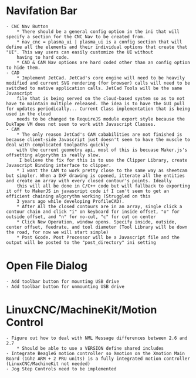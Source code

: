 # Navifation Bar
	- CNC Nav Button
		* There should be a general config option in the ini that will specify a section for the CNC Nav to be created from.
		* nav_cnc = plasma_ui | plasma_ui is a config section that will define all the elements and their individual options that create that "UI". This way users can easily customize the UI without
		having to hard code.
		* CAD & CAM Nav options are hard coded other than an config option to hide them.
	- CAD
		* Implement JetCad. JetCad's core engine will need to be heavily modified and current SVG rendering (for browser) calls will need to be switched to native application calls. JetCad Tools will be the same Javascript
		file that is being served on the cloud-based system so as to not have to maintain multiple released. The idea is to have the GUI pull for updates periodically... Current Class implementation that is being used in the cloud
		needs to be changed to RequireJS module export style because the DukTape VM does not seem to work with Javascript Classes.
	- CAM
		* The only reason JetCad's CAM cababilities are not finished is because client-side Javascript just doesn't seem to have the muscle to deal with complicated toolpaths quickly
		with the current geometry api, most of this is becuase Maker.js's offsetting algorythm is really slow.
		 I believe the fix for this is to use the Clipper Library, create Javascript Binding interface to clipper.
		* I want the CAM to work pretty close to the same way as sheetcam but simpler. When a DXF drawing is opened, itterate all the entities and create an array with every closed contour's points. Ideally
		this will all be done in C/C++ code but will fallback to exporting it off to MakerJS in javascript code if I can't seem to get an efficient chaining algorythm working (Struggled on this
		3 years ago while developing ProfileCAD).
		* After All the closed contours are in an array, single click a contour chain and click "i" on keyboard for inside offset, "o" for outside offset, and "n" for no-cut, "c" for cut on center
		* Click New Operation, window opens. Specify inside, outside, center offset, feedrate, and tool diameter (Tool Library will be down the road, for now we will start simple)
		* Post Gcode. Post Processor will be a Javascript file and the output will be posted to the "post_directory" ini setting

# Open File Dialog
	- Add toolbar button for mounting USB drive
	- Add toolbar button for unmounting USB drive

# LinuxCNC/MachineKit/Motion Control
	- Figure out how to deal with NML Message differences between 2.6 and 2.7
		* Should be able to use a VERSION define shared includes
	- Integrate BeagleG motion controller so Xmotion on the Xmotion Main Board (1Ghz ARM + 2 PRU units) is a fully integrated motion controller (LinuxCNC/MachineKit not needed)
	- Jog Step Controls need to be implemented
